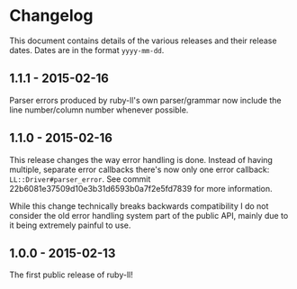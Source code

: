 # Changelog

This document contains details of the various releases and their release dates.
Dates are in the format `yyyy-mm-dd`.

## 1.1.1 - 2015-02-16

Parser errors produced by ruby-ll's own parser/grammar now include the line
number/column number whenever possible.

## 1.1.0 - 2015-02-16

This release changes the way error handling is done. Instead of having multiple,
separate error callbacks there's now only one error callback:
`LL::Driver#parser_error`. See commit 22b6081e37509d10e3b31d6593b0a7f2e5fd7839
for more information.

While this change technically breaks backwards compatibility I do not consider
the old error handling system part of the public API, mainly due to it being
extremely painful to use.

## 1.0.0 - 2015-02-13

The first public release of ruby-ll!

